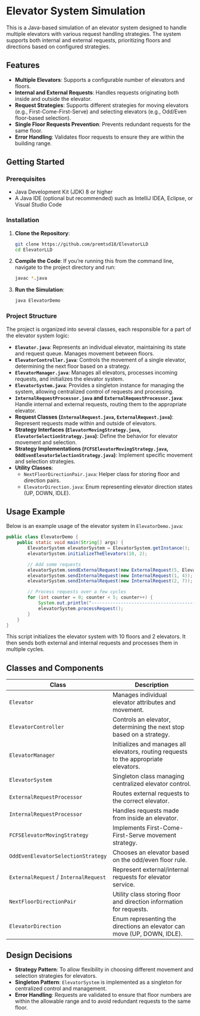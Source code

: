 # Elevator System Simulation

This is a Java-based simulation of an elevator system designed to handle multiple elevators with various request handling strategies. The system supports both internal and external requests, prioritizing floors and directions based on configured strategies.

## Features

- **Multiple Elevators**: Supports a configurable number of elevators and floors.
- **Internal and External Requests**: Handles requests originating both inside and outside the elevator.
- **Request Strategies**: Supports different strategies for moving elevators (e.g., First-Come-First-Serve) and selecting elevators (e.g., Odd/Even floor-based selection).
- **Single Floor Requests Prevention**: Prevents redundant requests for the same floor.
- **Error Handling**: Validates floor requests to ensure they are within the building range.

## Getting Started

### Prerequisites

- Java Development Kit (JDK) 8 or higher
- A Java IDE (optional but recommended) such as IntelliJ IDEA, Eclipse, or Visual Studio Code

### Installation

1. **Clone the Repository**:
   ```bash
   git clone https://github.com/premtsd18/ElevatorLLD
   cd ElevatorLLD
   ```

2. **Compile the Code**:
   If you’re running this from the command line, navigate to the project directory and run:
   ```bash
   javac *.java
   ```

3. **Run the Simulation**:
   ```bash
   java ElevatorDemo
   ```

### Project Structure

The project is organized into several classes, each responsible for a part of the elevator system logic:

- **`Elevator.java`**: Represents an individual elevator, maintaining its state and request queue. Manages movement between floors.
- **`ElevatorController.java`**: Controls the movement of a single elevator, determining the next floor based on a strategy.
- **`ElevatorManager.java`**: Manages all elevators, processes incoming requests, and initializes the elevator system.
- **`ElevatorSystem.java`**: Provides a singleton instance for managing the system, allowing centralized control of requests and processing.
- **`InternalRequestProcessor.java` and `ExternalRequestProcessor.java`**: Handle internal and external requests, routing them to the appropriate elevator.
- **Request Classes (`InternalRequest.java`, `ExternalRequest.java`)**: Represent requests made within and outside of elevators.
- **Strategy Interfaces (`ElevatorMovingStrategy.java`, `ElevatorSelectionStrategy.java`)**: Define the behavior for elevator movement and selection.
- **Strategy Implementations (`FCFSElevatorMovingStrategy.java`, `OddEvenElevatorSelectionStrategy.java`)**: Implement specific movement and selection strategies.
- **Utility Classes**:
    - `NextFloorDirectionPair.java`: Helper class for storing floor and direction pairs.
    - `ElevatorDirection.java`: Enum representing elevator direction states (UP, DOWN, IDLE).

## Usage Example

Below is an example usage of the elevator system in `ElevatorDemo.java`:

```java
public class ElevatorDemo {
    public static void main(String[] args) {
        ElevatorSystem elevatorSystem = ElevatorSystem.getInstance();
        elevatorSystem.initializeTheElevators(10, 2);

        // Add some requests
        elevatorSystem.sendExternalRequest(new ExternalRequest(5, ElevatorDirection.UP));
        elevatorSystem.sendInternalRequest(new InternalRequest(1, 4));
        elevatorSystem.sendInternalRequest(new InternalRequest(2, 7));

        // Process requests over a few cycles
        for (int counter = 0; counter < 5; counter++) {
            System.out.println("----------------------------------------------------------");
            elevatorSystem.processRequest();
        }
    }
}
```

This script initializes the elevator system with 10 floors and 2 elevators. It then sends both external and internal requests and processes them in multiple cycles.

## Classes and Components

| Class                         | Description                                                                                     |
|-------------------------------|-------------------------------------------------------------------------------------------------|
| `Elevator`                    | Manages individual elevator attributes and movement.                                           |
| `ElevatorController`          | Controls an elevator, determining the next stop based on a strategy.                           |
| `ElevatorManager`             | Initializes and manages all elevators, routing requests to the appropriate elevators.          |
| `ElevatorSystem`              | Singleton class managing centralized elevator control.                                         |
| `ExternalRequestProcessor`    | Routes external requests to the correct elevator.                                              |
| `InternalRequestProcessor`    | Handles requests made from inside an elevator.                                                 |
| `FCFSElevatorMovingStrategy`  | Implements First-Come-First-Serve movement strategy.                                           |
| `OddEvenElevatorSelectionStrategy` | Chooses an elevator based on the odd/even floor rule.                                       |
| `ExternalRequest` / `InternalRequest` | Represent external/internal requests for elevator service.                             |
| `NextFloorDirectionPair`      | Utility class storing floor and direction information for requests.                           |
| `ElevatorDirection`           | Enum representing the directions an elevator can move (UP, DOWN, IDLE).                       |

## Design Decisions

- **Strategy Pattern**: To allow flexibility in choosing different movement and selection strategies for elevators.
- **Singleton Pattern**: `ElevatorSystem` is implemented as a singleton for centralized control and management.
- **Error Handling**: Requests are validated to ensure that floor numbers are within the allowable range and to avoid redundant requests to the same floor.
